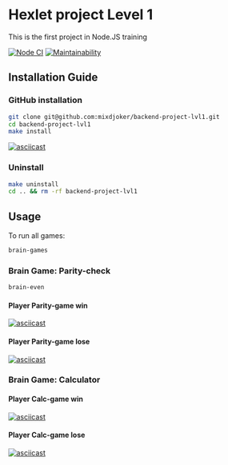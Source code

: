 # Hexlet project Level 1

This is the first project in Node.JS training

[![Node CI](https://github.com/hexlet-boilerplates/nodejs-package/workflows/Node%20CI/badge.svg)](https://github.com/hexlet-boilerplates/nodejs-package/actions)
[![Maintainability](https://api.codeclimate.com/v1/badges/a99a88d28ad37a79dbf6/maintainability)](https://codeclimate.com/github/codeclimate/codeclimate/maintainability)

## Installation Guide

### GitHub installation

```sh
git clone git@github.com:mixdjoker/backend-project-lvl1.git
cd backend-project-lvl1
make install
```

[![asciicast](https://asciinema.org/a/318860.svg)](https://asciinema.org/a/318860)

### Uninstall

```sh
make uninstall
cd .. && rm -rf backend-project-lvl1
```

## Usage

To run all games:

```sh
brain-games
```

### Brain Game: Parity-check

```sh
brain-even
```

#### Player Parity-game win

[![asciicast](https://asciinema.org/a/318847.svg)](https://asciinema.org/a/318847)

#### Player Parity-game lose

[![asciicast](https://asciinema.org/a/318851.svg)](https://asciinema.org/a/318851)

### Brain Game: Calculator

#### Player Calc-game win

[![asciicast](https://asciinema.org/a/319507.svg)](https://asciinema.org/a/319507)

#### Player Calc-game lose

[![asciicast](https://asciinema.org/a/319508.svg)](https://asciinema.org/a/319508)
